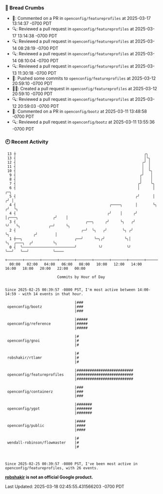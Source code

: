 ### 🍞 Bread Crumbs

 * 💬: Commented on a PR in  `openconfig/featureprofiles` at 2025-03-17 13:14:37 -0700 PDT
 * 🔍: Reviewed a pull request in  `openconfig/featureprofiles` at 2025-03-17 13:14:38 -0700 PDT
 * 🔍: Reviewed a pull request in  `openconfig/featureprofiles` at 2025-03-14 08:28:19 -0700 PDT
 * 🔍: Reviewed a pull request in  `openconfig/featureprofiles` at 2025-03-14 08:10:04 -0700 PDT
 * 🔍: Reviewed a pull request in  `openconfig/featureprofiles` at 2025-03-13 11:30:18 -0700 PDT
 * 🚢: Pushed some commits to `openconfig/featureprofiles` at 2025-03-12 20:59:10 -0700 PDT
 * ✍🏼: Created a pull request in `openconfig/featureprofiles` at 2025-03-12 20:59:10 -0700 PDT
 * 🔍: Reviewed a pull request in  `openconfig/featureprofiles` at 2025-03-12 20:59:03 -0700 PDT
 * 💬: Commented on a PR in  `openconfig/bootz` at 2025-03-11 13:48:58 -0700 PDT
 * 🔍: Reviewed a pull request in  `openconfig/bootz` at 2025-03-11 13:55:36 -0700 PDT

### 🕘 Recent Activity
```
 13 ┼                                                           ╭╮
 13 ┤                                                           │╰╮
 12 ┤                                                          ╭╯ │
 11 ┤                                                          │  │
 10 ┤                                                          │  ╰╮
  9 ┤                                                         ╭╯   │
  8 ┤                                                         │    │
  7 ┤                                                        ╭╯    ╰╮
  6 ┤                                                        │      │                         ╭─╮
  5 ┤                                                       ╭╯      │                        ╭╯ │
  4 ┤                                           ╭────╮      │       ╰╮                      ╭╯  ╰╮
  4 ┤                                          ╭╯    │     ╭╯        │╭───╮                ╭╯    │
  3 ┤                                ╭──╮     ╭╯     ╰╮   ╭╯         ╰╯   ╰╮             ╭─╯     ╰╮
  2 ┤                              ╭─╯  ╰╮   ╭╯       ╰╮ ╭╯                ╰╮           ╭╯        │
  1 ┼──╮                        ╭──╯     ╰─╮╭╯         ╰╮│                  ╰╮  ╭───╮  ╭╯         ╰╮
  0 ┤  ╰────────────────────────╯          ╰╯           ╰╯                   ╰──╯   ╰──╯           ╰────
    +───────+───────+───────+───────+───────+───────+───────+───────+───────+───────+───────+───────+────
  00:00   02:00   04:00   06:00   08:00   10:00   12:00   14:00   16:00   18:00   20:00   22:00   00:00   

						Commits by Hour of Day


Since 2025-02-25 00:39:57 -0800 PST, I'm most active between 14:00-14:59 - with 14 events in that hour.

```



```
                                |###
 openconfig/bootz               |###
                                |###

                                |#####
 openconfig/reference           |#####
                                |#####

                                |#
 openconfig/gnoi                |#
                                |#

                                |#
 robshakir/rtlamr               |#
                                |#

                                |##########################
 openconfig/featureprofiles     |##########################
                                |##########################

                                |###
 openconfig/containerz          |###
                                |###

                                |#######
 openconfig/ygot                |#######
                                |#######

                                |####
 openconfig/public              |####
                                |####

                                |#
 wendall-robinson/flowmaster    |#
                                |#



Since 2025-02-25 00:39:57 -0800 PST, I've been most active in openconfig/featureprofiles, with 26 events.

```
**[robshakir](mailto:robjs@google.com) is not an official Google product.**  


Last Updated: 2025-03-18 02:45:55.431566203 -0700 PDT
